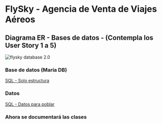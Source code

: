 # FlySky - Agencia de Venta de Viajes Aéreos

## Diagrama ER - Bases de datos - (Contempla los User Story 1 a 5)

![flysky database 2.0](https://github.com/victorManuelMarquez/flysky/assets/107000454/653a5a56-2788-4674-ba3e-1d78baf85511)

### Base de datos (María DB)

[SQL - Solo estructura](https://drive.google.com/file/d/1QUOA16Ncgh9kE2ZAWBffzv_hfYzcmMZO/view?usp=sharing)

### Datos

[SQL - Datos para poblar](https://drive.google.com/file/d/1mWrX0X6XiTvRhQspGshjDzszjsFJuQ0q/view?usp=sharing)

<!--### *Se reforzará con vistas para agilizar ciertos requerimientos.-->

<!-- ![flysky_database](https://github.com/victorManuelMarquez/flysky/assets/107000454/07b98fad-5993-4a4a-8e23-9d66361153a2) -->

<!--
### Bases de datos - Diagrama ER - (Con vistas)
![flysky_database_vistas](https://github.com/victorManuelMarquez/flysky/assets/107000454/a32520a4-44f4-4ff0-9337-96c25012cfdd)
-->

<!--
### BBDD
[Código SQL - BD Poblada](https://drive.google.com/file/d/164iZbl9Dijr0TTQIAoPyFH_FVPjvYBVE/view?usp=drive_link)

[Código SQL - BD Solo estructura](https://drive.google.com/file/d/1TnV50BqIrD2nRI_ktffLB2vn6zn33WFR/view?usp=drive_link)
-->

### Ahora se documentará las clases
